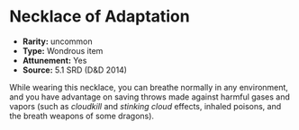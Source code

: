 
# Necklace of Adaptation

* **Rarity:** uncommon
* **Type:** Wondrous item
* **Attunement:** Yes
* **Source:** 5.1 SRD (D&D 2014)


While wearing this necklace, you can breathe normally in any environment, and you have advantage on saving throws made against harmful gases and vapors (such as _cloudkill_ and _stinking cloud_ effects, inhaled poisons, and the breath weapons of some dragons).
